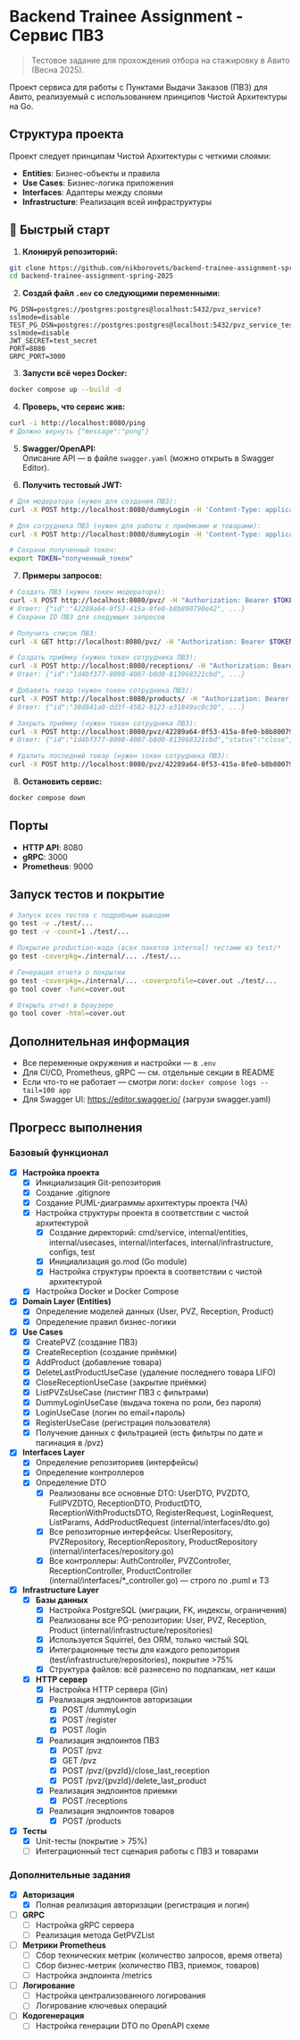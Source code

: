 # Backend Trainee Assignment - Сервис ПВЗ

> Тестовое задание для прохождения отбора на стажировку в Авито (Весна 2025).

Проект сервиса для работы с Пунктами Выдачи Заказов (ПВЗ) для Авито, реализуемый с использованием принципов Чистой Архитектуры на Go.

## Структура проекта

Проект следует принципам Чистой Архитектуры с четкими слоями:
- **Entities**: Бизнес-объекты и правила
- **Use Cases**: Бизнес-логика приложения
- **Interfaces**: Адаптеры между слоями
- **Infrastructure**: Реализация всей инфраструктуры

## 🚀 Быстрый старт

1. **Клонируй репозиторий:**
  ```sh
  git clone https://github.com/nikborovets/backend-trainee-assignment-spring-2025.git
  cd backend-trainee-assignment-spring-2025
  ```

2. **Создай файл `.env` со следующими переменными:**
  ```env
  PG_DSN=postgres://postgres:postgres@localhost:5432/pvz_service?sslmode=disable
  TEST_PG_DSN=postgres://postgres:postgres@localhost:5432/pvz_service_test?sslmode=disable
  JWT_SECRET=test_secret
  PORT=8080
  GRPC_PORT=3000
  ```

3. **Запусти всё через Docker:**
  ```sh
  docker compose up --build -d
  ```

4. **Проверь, что сервис жив:**
  ```sh
  curl -i http://localhost:8080/ping
  # Должно вернуть {"message":"pong"}
  ```

5. **Swagger/OpenAPI:**  
   Описание API — в файле `swagger.yaml` (можно открыть в Swagger Editor).

6. **Получить тестовый JWT:**
  ```sh
  # Для модератора (нужен для создания ПВЗ):
  curl -X POST http://localhost:8080/dummyLogin -H 'Content-Type: application/json' -d '{"role":"moderator"}'
  
  # Для сотрудника ПВЗ (нужен для работы с приёмками и товарами):
  curl -X POST http://localhost:8080/dummyLogin -H 'Content-Type: application/json' -d '{"role":"pvz_staff"}'
  
  # Сохрани полученный токен:
  export TOKEN="полученный_токен"
  ```

7. **Примеры запросов:**
  ```sh
  # Создать ПВЗ (нужен токен модератора):
  curl -X POST http://localhost:8080/pvz/ -H "Authorization: Bearer $TOKEN" -H 'Content-Type: application/json' -d '{"city":"Москва"}'
  # Ответ: {"id":"42289a64-0f53-415a-8fe0-b8b800790e42", ...}
  # Сохрани ID ПВЗ для следующих запросов
  
  # Получить список ПВЗ:
  curl -X GET http://localhost:8080/pvz/ -H "Authorization: Bearer $TOKEN"
  
  # Создать приёмку (нужен токен сотрудника ПВЗ):
  curl -X POST http://localhost:8080/receptions/ -H "Authorization: Bearer $TOKEN" -H 'Content-Type: application/json' -d '{"pvzId":"42289a64-0f53-415a-8fe0-b8b800790e42"}'
  # Ответ: {"id":"1d4bf377-8098-4007-b8d0-813968321cbd", ...}
  
  # Добавить товар (нужен токен сотрудника ПВЗ):
  curl -X POST http://localhost:8080/products/ -H "Authorization: Bearer $TOKEN" -H 'Content-Type: application/json' -d '{"type":"электроника","pvzId":"42289a64-0f53-415a-8fe0-b8b800790e42"}'
  # Ответ: {"id":"38d841a0-dd3f-4582-8123-e31849ac0c30", ...}
  
  # Закрыть приёмку (нужен токен сотрудника ПВЗ):
  curl -X POST http://localhost:8080/pvz/42289a64-0f53-415a-8fe0-b8b800790e42/close_last_reception -H "Authorization: Bearer $TOKEN"
  # Ответ: {"id":"1d4bf377-8098-4007-b8d0-813968321cbd","status":"close", ...}
  
  # Удалить последний товар (нужен токен сотрудника ПВЗ):
  curl -X POST http://localhost:8080/pvz/42289a64-0f53-415a-8fe0-b8b800790e42/delete_last_product -H "Authorization: Bearer $TOKEN"
  ```

8. **Остановить сервис:**
  ```sh
  docker compose down
  ```

## Порты

- **HTTP API**: 8080
- **gRPC**: 3000
- **Prometheus**: 9000

## Запуск тестов и покрытие

```sh
# Запуск всех тестов с подробным выводом
go test -v ./test/...
go test -v -count=1 ./test/...

# Покрытие production-кода (всех пакетов internal) тестами из test/*
go test -coverpkg=./internal/... ./test/...

# Генерация отчета о покрытии
go test -coverpkg=./internal/... -coverprofile=cover.out ./test/...
go tool cover -func=cover.out

# Открыть отчет в браузере
go tool cover -html=cover.out
```

## Дополнительная информация

- Все переменные окружения и настройки — в `.env`
- Для CI/CD, Prometheus, gRPC — см. отдельные секции в README
- Если что-то не работает — смотри логи: `docker compose logs --tail=100 app`
- Для Swagger UI: https://editor.swagger.io/ (загрузи swagger.yaml)

## Прогресс выполнения

### Базовый функционал

- [x] **Настройка проекта**
  - [x] Инициализация Git-репозитория
  - [x] Создание .gitignore
  - [x] Создание PUML-диаграммы архитектуры проекта (ЧА)
  - [x] Настройка структуры проекта в соответствии с чистой архитектурой
    - [x] Создание директорий: cmd/service, internal/entities, internal/usecases, internal/interfaces, internal/infrastructure, configs, test
    - [x] Инициализация go.mod (Go module)
    - [x] Настройка структуры проекта в соответствии с чистой архитектурой
  - [x] Настройка Docker и Docker Compose

- [x] **Domain Layer (Entities)**
  - [x] Определение моделей данных (User, PVZ, Reception, Product)
  - [x] Определение правил бизнес-логики

- [x] **Use Cases**
  - [x] CreatePVZ (создание ПВЗ)
  - [x] CreateReception (создание приёмки)
  - [x] AddProduct (добавление товара)
  - [x] DeleteLastProductUseCase (удаление последнего товара LIFO)
  - [x] CloseReceptionUseCase (закрытие приёмки)
  - [x] ListPVZsUseCase (листинг ПВЗ с фильтрами)
  - [x] DummyLoginUseCase (выдача токена по роли, без пароля)
  - [x] LoginUseCase (логин по email+пароль)
  - [x] RegisterUseCase (регистрация пользователя)
  - [x] Получение данных с фильтрацией (есть фильтры по дате и пагинация в /pvz)

- [x] **Interfaces Layer**
  - [x] Определение репозиториев (интерфейсы)
  - [x] Определение контроллеров
  - [x] Определение DTO
    - [x] Реализованы все основные DTO: UserDTO, PVZDTO, FullPVZDTO, ReceptionDTO, ProductDTO, ReceptionWithProductsDTO, RegisterRequest, LoginRequest, ListParams, AddProductRequest (internal/interfaces/dto.go)
    - [x] Все репозиторные интерфейсы: UserRepository, PVZRepository, ReceptionRepository, ProductRepository (internal/interfaces/repository.go)
    - [x] Все контроллеры: AuthController, PVZController, ReceptionController, ProductController (internal/interfaces/*_controller.go) — строго по .puml и ТЗ

- [x] **Infrastructure Layer**
  - [x] **Базы данных**
    - [x] Настройка PostgreSQL (миграции, FK, индексы, ограничения)
    - [x] Реализованы все PG-репозитории: User, PVZ, Reception, Product (internal/infrastructure/repositories)
    - [x] Используется Squirrel, без ORM, только чистый SQL
    - [x] Интеграционные тесты для каждого репозитория (test/infrastructure/repositories), покрытие >75%
    - [x] Структура файлов: всё разнесено по подпапкам, нет каши
  - [x] **HTTP сервер**
    - [x] Настройка HTTP сервера (Gin)
    - [x] Реализация эндпоинтов авторизации
      - [x] POST /dummyLogin
      - [x] POST /register
      - [x] POST /login
    - [x] Реализация эндпоинтов ПВЗ
      - [x] POST /pvz
      - [x] GET /pvz
      - [x] POST /pvz/{pvzId}/close_last_reception
      - [x] POST /pvz/{pvzId}/delete_last_product
    - [x] Реализация эндпоинтов приемки
      - [x] POST /receptions
    - [x] Реализация эндпоинтов товаров
      - [x] POST /products

- [x] **Тесты**
  - [x] Unit-тесты (покрытие > 75%)
  - [ ] Интеграционный тест сценария работы с ПВЗ и товарами

### Дополнительные задания

- [x] **Авторизация**
  - [x] Полная реализация авторизации (регистрация и логин)

- [ ] **GRPC**
  - [ ] Настройка gRPC сервера
  - [ ] Реализация метода GetPVZList

- [ ] **Метрики Prometheus**
  - [ ] Сбор технических метрик (количество запросов, время ответа)
  - [ ] Сбор бизнес-метрик (количество ПВЗ, приемок, товаров)
  - [ ] Настройка эндпоинта /metrics

- [ ] **Логирование**
  - [ ] Настройка централизованного логирования
  - [ ] Логирование ключевых операций

- [ ] **Кодогенерация**
  - [ ] Настройка генерации DTO по OpenAPI схеме
